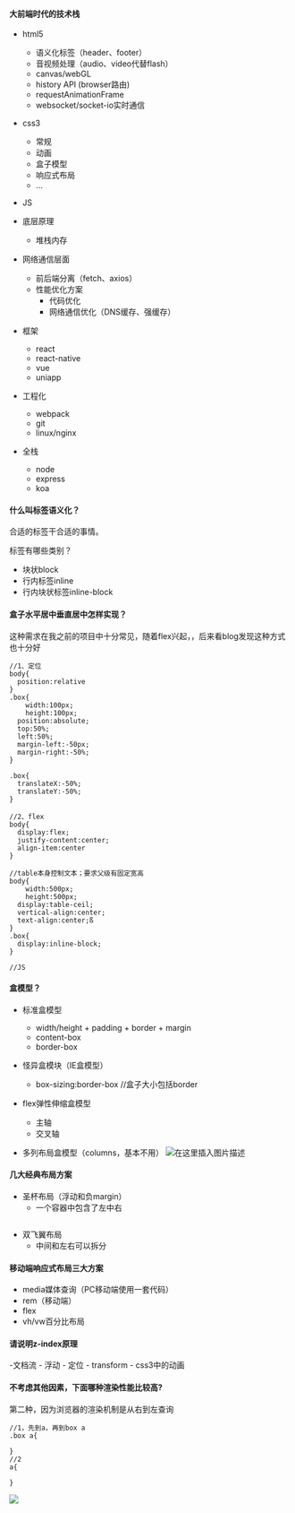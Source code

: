 
#### 大前端时代的技术栈

- html5
  - 语义化标签（header、footer）
  - 音视频处理（audio、video代替flash）
  - canvas/webGL
  - history API (browser路由)
  - requestAnimationFrame
  - websocket/socket-io实时通信

- css3
  - 常规
  - 动画
  - 盒子模型
  - 响应式布局
  - ...

- JS
- 底层原理
  - 堆栈内存

- 网络通信层面
  - 前后端分离（fetch、axios）
  - 性能优化方案
    - 代码优化
    - 网络通信优化（DNS缓存、强缓存）

- 框架
  - react
  - react-native
  - vue
  - uniapp
- 工程化
  - webpack
  - git
  - linux/nginx

- 全栈
  - node
  - express
  - koa

#### 什么叫标签语义化？

合适的标签干合适的事情。

标签有哪些类别？
- 块状block
- 行内标签inline
- 行内块状标签inline-block


#### 盒子水平居中垂直居中怎样实现？

这种需求在我之前的项目中十分常见，随着flex兴起，，后来看blog发现这种方式也十分好

```shell
//1、定位
body{
  position:relative
}
.box{
	width:100px;
	height:100px;
  position:absolute;
  top:50%;
  left:50%;
  margin-left:-50px;
  margin-right:-50%;
}

.box{
  translateX:-50%;
  translateY:-50%;
}

//2、flex
body{
  display:flex;
  justify-content:center;
  align-item:center
}

//table本身控制文本；要求父级有固定宽高
body{
	width:500px;
	height:500px;
  display:table-ceil;
  vertical-align:center;
  text-align:center;ß
}
.box{
  display:inline-block;
}

//JS

```

#### 盒模型？

- 标准盒模型
  - width/height + padding + border + margin
  - content-box
  - border-box

- 怪异盒模块（IE盒模型）
  - box-sizing:border-box		//盒子大小包括border

- flex弹性伸缩盒模型
  - 主轴
  - 交叉轴
- 多列布局盒模型（columns，基本不用）
![在这里插入图片描述](https://img-blog.csdnimg.cn/20210427202019412.png?x-oss-process=image/watermark,type_ZmFuZ3poZW5naGVpdGk,shadow_10,text_aHR0cHM6Ly9ibG9nLmNzZG4ubmV0L3FxXzM0MjczMDU5,size_16,color_FFFFFF,t_70)
#### 几大经典布局方案

- 圣杯布局（浮动和负margin）
  - 一个容器中包含了左中右

```shell

```

- 双飞翼布局
  - 中间和左右可以拆分

#### 移动端响应式布局三大方案
- media媒体查询（PC移动端使用一套代码）
- rem（移动端）
- flex
- vh/vw百分比布局
#### 请说明z-index原理
-文档流
	- 浮动
	- 定位
	- transform
	- css3中的动画

#### 不考虑其他因素，下面哪种渲染性能比较高?
第二种，因为浏览器的渲染机制是从右到左查询
```shell
//1，先到a，再到box a
.box a{

}
//2
a{

}
```
![](https://img-blog.csdnimg.cn/20210427204513849.png?x-oss-process=image/watermark,type_ZmFuZ3poZW5naGVpdGk,shadow_10,text_aHR0cHM6Ly9ibG9nLmNzZG4ubmV0L3FxXzM0MjczMDU5,size_16,color_FFFFFF,t_70)
